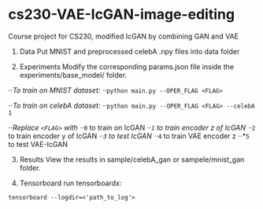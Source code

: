 # cs230-VAE-IcGAN-image-editing
Course project for CS230, modified IcGAN by combining GAN and VAE

1. Data
Put MNIST and preprocessed celebA .npy files into data folder

2. Experiments
Modify the corresponding params.json file inside the experiments/base_model/ folder.

⋅⋅*To train on MNIST dataset:
⋅⋅*`python main.py --OPER_FLAG <FLAG>`

⋅⋅*To train on celebA dataset:
⋅⋅*`python main.py --OPER_FLAG <FLAG> --celebA 1`

⋅⋅*Replace `<FLAG>` with
⋅⋅*`0` to train on IcGAN
⋅⋅*`1` to train encoder z of IcGAN
⋅⋅*`2` to train encoder y of IcGAN
⋅⋅*`3` to test IcGAN
⋅⋅*`4` to train VAE encoder z
⋅⋅*`5` to test VAE-IcGAN


3. Results
View the results in sample/celebA_gan or sampele/mnist_gan folder.

4. Tensorboard
run tensorboardx:

`tensorboard --logdir=<'path_to_log'>`


  



